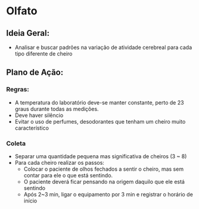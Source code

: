 # Olfato
## Ideia Geral:
- Analisar e buscar padrões na variação de atividade cerebreal para cada tipo diferente de cheiro

## Plano de Ação:
### Regras:
- A temperatura do laboratório deve-se manter constante, perto de 23 graus durante todas as medições.
- Deve haver silêncio
- Evitar o uso de perfumes, desodorantes que tenham um cheiro muito característico
### Coleta 
- Separar uma quantidade pequena mas significativa de cheiros (3 ~ 8)
- Para cada cheiro realizar os passos:
    - Colocar o paciente de olhos fechados a sentir o cheiro, mas sem contar para ele o que está sentindo.
    - O paciente deverá ficar pensando na origem daquilo que ele está sentindo 
    - Após 2~3 min, ligar o equipamento por 3 min e registrar o horário de início

